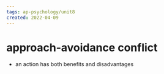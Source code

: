 ```yaml
---
tags: ap-psychology/unit8 
created: 2022-04-09
---
```


# approach-avoidance conflict

- an action has both benefits and disadvantages 
